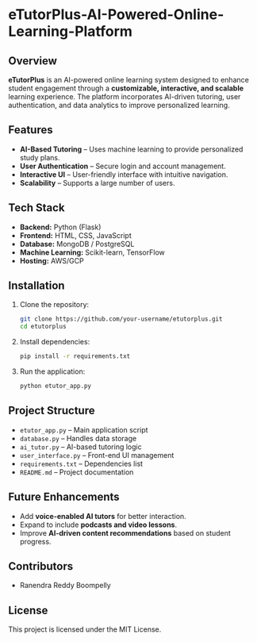 # eTutorPlus-AI-Powered-Online-Learning-Platform

## Overview

**eTutorPlus** is an AI-powered online learning system designed to enhance student engagement through a **customizable, interactive, and scalable** learning experience. The platform incorporates AI-driven tutoring, user authentication, and data analytics to improve personalized learning.

## Features

- **AI-Based Tutoring** – Uses machine learning to provide personalized study plans.
- **User Authentication** – Secure login and account management.
- **Interactive UI** – User-friendly interface with intuitive navigation.
- **Scalability** – Supports a large number of users.

## Tech Stack

- **Backend:** Python (Flask)
- **Frontend:** HTML, CSS, JavaScript
- **Database:** MongoDB / PostgreSQL
- **Machine Learning:** Scikit-learn, TensorFlow
- **Hosting:** AWS/GCP

## Installation

1. Clone the repository:
   ```bash
   git clone https://github.com/your-username/etutorplus.git
   cd etutorplus
   ```
2. Install dependencies:
   ```bash
   pip install -r requirements.txt
   ```
3. Run the application:
   ```bash
   python etutor_app.py
   ```

## Project Structure

- `etutor_app.py` – Main application script
- `database.py` – Handles data storage
- `ai_tutor.py` – AI-based tutoring logic
- `user_interface.py` – Front-end UI management
- `requirements.txt` – Dependencies list
- `README.md` – Project documentation

## Future Enhancements

- Add **voice-enabled AI tutors** for better interaction.
- Expand to include **podcasts and video lessons**.
- Improve **AI-driven content recommendations** based on student progress.

## Contributors

- Ranendra Reddy Boompelly

## License

This project is licensed under the MIT License.


